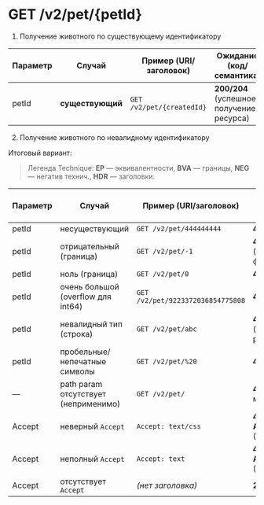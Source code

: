 # GET /v2/pet/{petId}

1) Получение животного по существующему идентификатору

| Параметр | Случай           | Пример (URI/заголовок)    | Ожидание (код/семантика)                 | Priority | Кейс автоматизирован? | Technique |
|----------|------------------|---------------------------|------------------------------------------|----------|:---------------------:|-----------|
| petId    | **существующий** | `GET /v2/pet/{createdId}` | **200/204** (успешное получение ресурса) | High     |          [ ]          | EP        |

2) Получение животного по невалидному идентификатору

Итоговый вариант:
> Легенда Technique:
> **EP** — эквивалентности,
> **BVA** — границы,
> **NEG** — негатив технич.,
> **HDR** — заголовки.

| Параметр | Случай                               | Пример (URI/заголовок)            | Ожидание (код/семантика)                | Priority | Кейс автоматизирован? | Technique |
|----------|--------------------------------------|-----------------------------------|-----------------------------------------|----------|:---------------------:|-----------|
| petId    | несуществующий                       | `GET /v2/pet/444444444`           | **404 Not Found**                       | High     |          [ ]          | EP        |
| petId    | отрицательный (граница)              | `GET /v2/pet/-1`                  | **400**/**404** (уточнить по факту)     | Med      |          [ ]          | BVA       |
| petId    | ноль (граница)                       | `GET /v2/pet/0`                   | **400**/**404** (?)                     | Med      |          [ ]          | BVA       |
| petId    | очень большой (overflow для int64)   | `GET /v2/pet/9223372036854775808` | **400**/**404** (?)                     | Med      |          [ ]          | BVA       |
| petId    | невалидный тип (строка)              | `GET /v2/pet/abc`                 | **400**/**404** (обычно 404 от роутера) | Med      |          [ ]          | NEG       |
| petId    | пробельные/непечатные символы        | `GET /v2/pet/%20`                 | **404**/**400** (?)                     | Low      |          [ ]          | NEG       |
| —        | path param отсутствует (неприменимо) | `GET /v2/pet/`                    | **404** (другой маршрут)                | Low      |          [ ]          | NEG       |
| Accept   | неверный `Accept`                    | `Accept: text/css`                | **406 Not Acceptable**/**200** (?)      | Low      |          [ ]          | HDR       |
| Accept   | неполный `Accept`                    | `Accept: text`                    | **406 Not Acceptable**/**200** (?)      | Low      |          [ ]          | HDR       |
| Accept   | отсутствует `Accept`                 | *(нет заголовка)*                 | **200** (обычно)                        | Low      |          [ ]          | HDR       |


